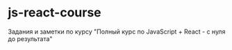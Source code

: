 # js-react-course
Задания и заметки по курсу "Полный курс по JavaScript + React - с нуля до результата"
